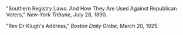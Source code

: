 "Southern Registry Laws: And How They Are Used Against Republican Voters," *New-York Tribune*, July 28, 1890. 

"Rev Dr Klugh's Address," *Boston Daily Globe*, March 20, 1925. 
